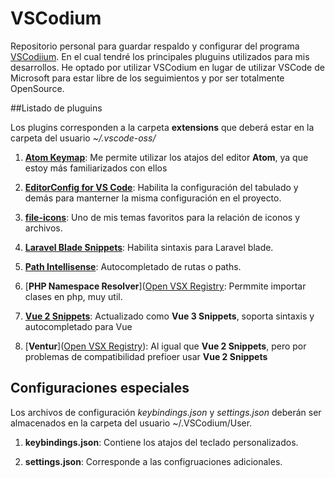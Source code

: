 # VSCodium

Repositorio personal para guardar respaldo y configurar del programa [VSCodiium](https://vscodium.com/). En el cual tendré los principales pluguins utilizados para mis desarrollos. He optado por utilizar VSCodium en lugar de utilizar VSCode de Microsoft para estar libre de los seguimientos y por ser totalmente OpenSource.

##Listado de pluguins

Los plugins corresponden a la carpeta **extensions** que deberá estar en la carpeta del usuario *~/.vscode-oss/*

1. [**Atom Keymap**](https://marketplace.visualstudio.com/items?itemName=ms-vscode.atom-keybindingshttps://marketplace.visualstudio.com/items?itemName=ms-vscode.atom-keybindings): Me permite utilizar los atajos del editor **Atom**, ya que estoy más familiarizados con ellos

2. [**EditorConfig for VS Code**](https://marketplace.visualstudio.com/items?itemName=EditorConfig.EditorConfig): Habilita la configuración del tabulado y demás para manterner la misma configuración en el proyecto.

3. [**file-icons**](https://marketplace.visualstudio.com/items?itemName=file-icons.file-icons): Uno de mis temas favoritos para la relación de iconos y archivos.

4. [**Laravel Blade Snippets**](https://marketplace.visualstudio.com/items?itemName=onecentlin.laravel-blade): Habilita sintaxis para Laravel blade.

5. [**Path Intellisense**](https://marketplace.visualstudio.com/items?itemName=christian-kohler.path-intellisense): Autocompletado de rutas o paths.

6. [**PHP Namespace Resolver**]([Open VSX Registry](https://open-vsx.org/extension/MehediDracula/php-namespace-resolver): Permmite importar clases en php, muy util.

7. [**Vue 2 Snippets**](https://marketplace.visualstudio.com/items?itemName=hollowtree.vue-snippets): Actualizado como **Vue 3 Snippets**, soporta sintaxis y autocompletado para Vue

8. [**Ventur**]([Open VSX Registry](https://open-vsx.org/extension/octref/vetur)): Al igual que **Vue 2 Snippets**, pero por problemas de compatibilidad prefioer usar **Vue 2 Snippets**

## Configuraciones especiales

Los archivos de configuración *keybindings.json* y *settings.json* deberán ser almacenados en la carpeta del usuario ~/.VSCodium/User.

1. **keybindings.json**: Contiene los atajos del teclado personalizados.

2. **settings.json**: Corresponde a las configruaciones adicionales.
